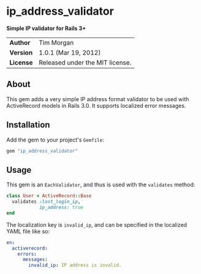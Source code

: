 ip_address_validator
====================

**Simple IP validator for Rails 3+**

|             |                                 |
|:------------|:--------------------------------|
| **Author**  | Tim Morgan                      |
| **Version** | 1.0.1 (Mar 19, 2012)            |
| **License** | Released under the MIT license. |

About
-----

This gem adds a very simple IP address format validator to be used with
ActiveRecord models in Rails 3.0. It supports localized error messages.

Installation
------------

Add the gem to your project's `Gemfile`:

```` ruby
gem "ip_address_validator"
````

Usage
-----

This gem is an `EachValidator`, and thus is used with the `validates` method:

```` ruby
class User < ActiveRecord::Base
  validates :last_login_ip,
            ip_address: true
end
````

The localization key is `invalid_ip`, and can be specified in the localized
YAML file like so:

```` yaml
en:
  activerecord:
	errors:
	  messages:
	    invalid_ip: IP address is invalid.
````
